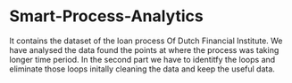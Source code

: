# Smart-Process-Analytics
It contains the dataset of the loan process Of Dutch Financial Institute.
We have analysed the data found the points at where the process was taking longer time period.
In the second part we have to identitfy the loops and eliminate those loops initally cleaning the data and keep the useful data.
